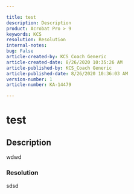 ```yaml
---  

title: test  
description: Description  
product: Acrobat Pro > 9  
keywords: KCS  
resolution: Resolution  
internal-notes:   
bug: False  
article-created-by: KCS_Coach Generic  
article-created-date: 8/26/2020 10:35:26 AM  
article-published-by: KCS_Coach Generic  
article-published-date: 8/26/2020 10:36:03 AM  
version-number: 1  
article-number: KA-14479

---  
```


# test

## Description

wdwd

### Resolution

sdsd
